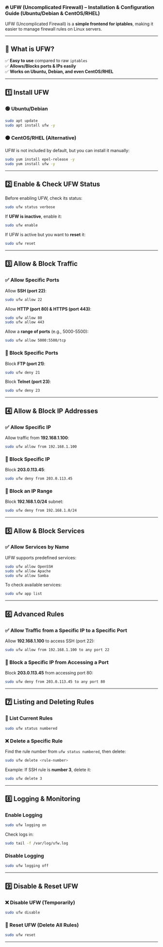 ### **🔥 UFW (Uncomplicated Firewall) – Installation & Configuration Guide (Ubuntu/Debian & CentOS/RHEL)**
UFW (Uncomplicated Firewall) is a **simple frontend for iptables**, making it easier to manage firewall rules on Linux servers.

---

## **📌 What is UFW?**
✅ **Easy to use** compared to raw `iptables`  
✅ **Allows/Blocks ports & IPs easily**  
✅ **Works on Ubuntu, Debian, and even CentOS/RHEL**  

---

## **1️⃣ Install UFW**
### **🟢 Ubuntu/Debian**
```bash
sudo apt update
sudo apt install ufw -y
```

### **🟠 CentOS/RHEL (Alternative)**
UFW is not included by default, but you can install it manually:
```bash
sudo yum install epel-release -y
sudo yum install ufw -y
```

---

## **2️⃣ Enable & Check UFW Status**
Before enabling UFW, check its status:  
```bash
sudo ufw status verbose
```
If **UFW is inactive**, enable it:  
```bash
sudo ufw enable
```
If UFW is active but you want to **reset** it:  
```bash
sudo ufw reset
```

---

## **3️⃣ Allow & Block Traffic**
### **✅ Allow Specific Ports**
Allow **SSH (port 22)**:  
```bash
sudo ufw allow 22
```
Allow **HTTP (port 80) & HTTPS (port 443)**:  
```bash
sudo ufw allow 80
sudo ufw allow 443
```
Allow a **range of ports** (e.g., 5000-5500):  
```bash
sudo ufw allow 5000:5500/tcp
```

### **🚫 Block Specific Ports**
Block **FTP (port 21)**:  
```bash
sudo ufw deny 21
```
Block **Telnet (port 23)**:  
```bash
sudo ufw deny 23
```

---

## **4️⃣ Allow & Block IP Addresses**
### **✅ Allow Specific IP**
Allow traffic from **192.168.1.100**:  
```bash
sudo ufw allow from 192.168.1.100
```

### **🚫 Block Specific IP**
Block **203.0.113.45**:  
```bash
sudo ufw deny from 203.0.113.45
```

### **🚫 Block an IP Range**
Block **192.168.1.0/24** subnet:  
```bash
sudo ufw deny from 192.168.1.0/24
```

---

## **5️⃣ Allow & Block Services**
### **✅ Allow Services by Name**
UFW supports predefined services:  
```bash
sudo ufw allow OpenSSH
sudo ufw allow Apache
sudo ufw allow Samba
```
To check available services:  
```bash
sudo ufw app list
```

---

## **6️⃣ Advanced Rules**
### **✅ Allow Traffic from a Specific IP to a Specific Port**
Allow **192.168.1.100** to access SSH (port 22):  
```bash
sudo ufw allow from 192.168.1.100 to any port 22
```

### **🚫 Block a Specific IP from Accessing a Port**
Block **203.0.113.45** from accessing port 80:  
```bash
sudo ufw deny from 203.0.113.45 to any port 80
```

---

## **7️⃣ Listing and Deleting Rules**
### **📜 List Current Rules**
```bash
sudo ufw status numbered
```

### **❌ Delete a Specific Rule**
Find the rule number from `ufw status numbered`, then delete:  
```bash
sudo ufw delete <rule-number>
```
Example: If SSH rule is **number 3**, delete it:  
```bash
sudo ufw delete 3
```

---

## **8️⃣ Logging & Monitoring**
### **Enable Logging**
```bash
sudo ufw logging on
```
Check logs in:  
```bash
sudo tail -f /var/log/ufw.log
```

### **Disable Logging**
```bash
sudo ufw logging off
```

---

## **9️⃣ Disable & Reset UFW**
### **❌ Disable UFW (Temporarily)**
```bash
sudo ufw disable
```

### **🔄 Reset UFW (Delete All Rules)**
```bash
sudo ufw reset
```

---
